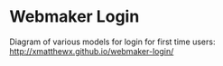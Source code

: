 # Webmaker Login

Diagram of various models for login for first time users: 
http://xmatthewx.github.io/webmaker-login/